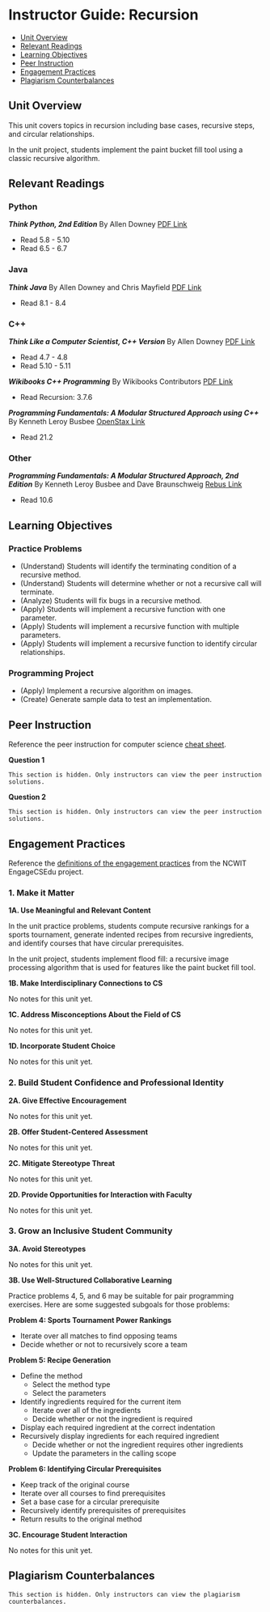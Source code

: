 # Instructor Guide: Recursion

- [Unit Overview](#unit-overview)
- [Relevant Readings](#relevant-readings)
- [Learning Objectives](#learning-objectives)
- [Peer Instruction](#peer-instruction)
- [Engagement Practices](#engagement-practices)
- [Plagiarism Counterbalances](#plagiarism-counterbalances)

## Unit Overview

This unit covers topics in recursion including base cases, recursive steps, and circular relationships.

In the unit project, students implement the paint bucket fill tool using a classic recursive algorithm.

## Relevant Readings

### Python

**_Think Python, 2nd Edition_**
By Allen Downey
[PDF Link](http://greenteapress.com/thinkpython2/thinkpython2.pdf)

- Read 5.8 - 5.10
- Read 6.5 - 6.7

### Java

**_Think Java_**
By Allen Downey and Chris Mayfield
[PDF Link](http://greenteapress.com/thinkjava6/thinkjava.pdf)

- Read 8.1 - 8.4

### C++

**_Think Like a Computer Scientist, C++ Version_**
By Allen Downey
[PDF Link](http://greenteapress.com/thinkcpp/thinkCScpp.pdf)

- Read 4.7 - 4.8
- Read 5.10 - 5.11

**_Wikibooks C++ Programming_**
By Wikibooks Contributors
[PDF Link](https://upload.wikimedia.org/wikipedia/commons/e/e9/CPlusPlusProgramming.pdf)

- Read Recursion: 3.7.6

**_Programming Fundamentals: A Modular Structured Approach using C++_**
By Kenneth Leroy Busbee
[OpenStax Link](https://cnx.org/contents/MDgA8wfz@22.2:YzfkjC2r@17/Preface)

- Read 21.2

### Other

**_Programming Fundamentals: A Modular Structured Approach, 2nd Edition_**
By Kenneth Leroy Busbee and Dave Braunschweig
[Rebus Link](https://press.rebus.community/programmingfundamentals/)

- Read 10.6

## Learning Objectives

### Practice Problems

- (Understand) Students will identify the terminating condition of a recursive method.
- (Understand) Students will determine whether or not a recursive call will terminate.
- (Analyze) Students will fix bugs in a recursive method.
- (Apply) Students will implement a recursive function with one parameter.
- (Apply) Students will implement a recursive function with multiple parameters.
- (Apply) Students will implement a recursive function to identify circular relationships.

### Programming Project

- (Apply) Implement a recursive algorithm on images.
- (Create) Generate sample data to test an implementation.

## Peer Instruction

Reference the peer instruction for computer science [cheat sheet](http://www.peerinstruction4cs.org/instructor-cheat-sheet/).

**Question 1**

```
This section is hidden. Only instructors can view the peer instruction solutions.
```

**Question 2**

```
This section is hidden. Only instructors can view the peer instruction solutions.
```

## Engagement Practices

Reference the [definitions of the engagement practices](https://www.engage-csedu.org/EP-definitions) from the NCWIT EngageCSEdu project.

### 1. Make it Matter

**1A. Use Meaningful and Relevant Content**

In the unit practice problems, students compute recursive rankings for a sports tournament, generate indented recipes from recursive ingredients, and identify courses that have circular prerequisites.

In the unit project, students implement flood fill: a recursive image processing algorithm that is used for features like the paint bucket fill tool.

**1B. Make Interdisciplinary Connections to CS**

No notes for this unit yet.

**1C. Address Misconceptions About the Field of CS**

No notes for this unit yet.

**1D. Incorporate Student Choice**

No notes for this unit yet.

### 2. Build Student Confidence and Professional Identity

**2A. Give Effective Encouragement**

No notes for this unit yet.

**2B. Offer Student-Centered Assessment**

No notes for this unit yet.

**2C. Mitigate Stereotype Threat**

No notes for this unit yet.

**2D. Provide Opportunities for Interaction with Faculty**

No notes for this unit yet.

### 3. Grow an Inclusive Student Community

**3A. Avoid Stereotypes**

No notes for this unit yet.

**3B. Use Well-Structured Collaborative Learning**

Practice problems 4, 5, and 6 may be suitable for pair programming exercises. Here are some suggested subgoals for those problems:

**Problem 4: Sports Tournament Power Rankings**

- Iterate over all matches to find opposing teams
- Decide whether or not to recursively score a team

**Problem 5: Recipe Generation**

- Define the method
    - Select the method type
    - Select the parameters
- Identify ingredients required for the current item
    - Iterate over all of the ingredients
    - Decide whether or not the ingredient is required
- Display each required ingredient at the correct indentation
- Recursively display ingredients for each required ingredient
    - Decide whether or not the ingredient requires other ingredients
    - Update the parameters in the calling scope

**Problem 6: Identifying Circular Prerequisites**

- Keep track of the original course
- Iterate over all courses to find prerequisites
- Set a base case for a circular prerequisite
- Recursively identify prerequisites of prerequisites
- Return results to the original method

**3C. Encourage Student Interaction**

No notes for this unit yet.

## Plagiarism Counterbalances

```
This section is hidden. Only instructors can view the plagiarism counterbalances.
```
